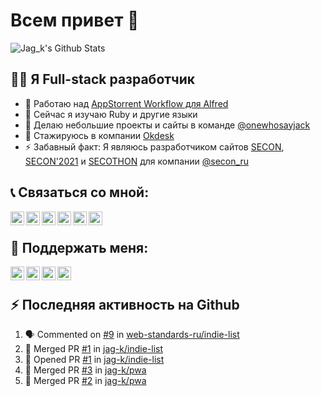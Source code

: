 # Всем привет 👋

![Jag_k's Github Stats](https://github-readme-stats.vercel.app/api?username=jag-k&show_icons=true&hide_border=true&theme=dark&count_private=true)

## 👨‍💻 Я Full-stack разработчик

- 🔭 Работаю над [AppStorrent Workflow для Alfred](https://github.com/jag-k/alfred-appstorrent)
- 🌱 Сейчас я изучаю Ruby и другие языки
- 👯 Делаю небольшие проекты и сайты в команде [@onewhosayjack](https://github.com/onewhosayjack)
- 💼 Стажируюсь в компании [Okdesk](https://okdesk.ru)
- ⚡ Забавный факт: Я являюсь разработчиком сайтов [SECON](https://secon.ru), [SECON'2021](https://2021.secon.ru) и [SECOTHON](http://secothon.secon.ru) для компании [@secon_ru](https://github.com/secon_ru)

<!--
### Spotify Playing 🎧
[<img src="https://now-playing-codestackr.vercel.app/api/spotify-playing" alt="Jag_k Spotify Playing" width="350" />](https://open.spotify.com/user/31ywqv63aa7rzamr43lggowahbsa)
-->

## 📞 Связаться со мной:

[<img align="left" width="22px" alt="Jag_k | Twitter" src="https://simple-icons.github.io/simple-icons-website/icons/twitter.svg" />][twitter]
[<img align="left" width="22px" alt="Jag_k | VK" src="https://simple-icons.github.io/simple-icons-website/icons/vk.svg" />][vk]
[<img align="left" width="22px" alt="Jag_k | Instagram" src="https://simple-icons.github.io/simple-icons-website/icons/instagram.svg" />][instagram]
[<img align="left" width="22px" alt="Jag_k | Telegram" src="https://simple-icons.github.io/simple-icons-website/icons/telegram.svg" />][telegram]
[<img align="left" width="22px" alt="Jag_k | Facebook" src="https://simple-icons.github.io/simple-icons-website/icons/facebook.svg" />][facebook]
[<img align="left" width="22px" alt="Jag_k | DEV Profile" src="https://simple-icons.github.io/simple-icons-website/icons/dev-dot-to.svg" />][devto]

<br />

## 💸 Поддержать меня:

[<img align="left" width="22px" alt="Patreon" src="https://simple-icons.github.io/simple-icons-website/icons/patreon.svg" />][patreon]
[<img align="left" width="22px" alt="PayPal" src="https://simple-icons.github.io/simple-icons-website/icons/paypal.svg" />][paypal]
[<img align="left" width="22px" alt="Open Collective" src="https://simple-icons.github.io/simple-icons-website/icons/opencollective.svg">][opencollective]
[<img align="left" width="22px" alt="Qiwi" src="https://simple-icons.github.io/simple-icons-website/icons/qiwi.svg">][qiwi]

<br />

## :zap: Последняя активность на Github</summary>
  
<!--START_SECTION:activity-->
1. 🗣 Commented on [#9](https://github.com/web-standards-ru/indie-list/issues/9) in [web-standards-ru/indie-list](https://github.com/web-standards-ru/indie-list)
2. 🎉 Merged PR [#1](https://github.com/jag-k/indie-list/pull/1) in [jag-k/indie-list](https://github.com/jag-k/indie-list)
3. 💪 Opened PR [#1](https://github.com/jag-k/indie-list/pull/1) in [jag-k/indie-list](https://github.com/jag-k/indie-list)
4. 🎉 Merged PR [#3](https://github.com/jag-k/pwa/pull/3) in [jag-k/pwa](https://github.com/jag-k/pwa)
5. 🎉 Merged PR [#2](https://github.com/jag-k/pwa/pull/2) in [jag-k/pwa](https://github.com/jag-k/pwa)
<!--END_SECTION:activity-->


[website]: https://jagk.ru
[twitter]: https://twitter.com/jag_k_
[instagram]: https://instagram.com/jag_k_
[vk]: https://vk.com/jag_konon
[telegram]: https://telegram.me/jag_k
[facebook]: https://facebook.com/jag.konon
[devto]: https://dev.to/jag_k

[patreon]: https://patreon.com/jag_k
[paypal]: https://paypal.me/jag_k
[opencollective]: https://opencollective.com/jag_k
[qiwi]: qiwi.com/n/JAGKONON

